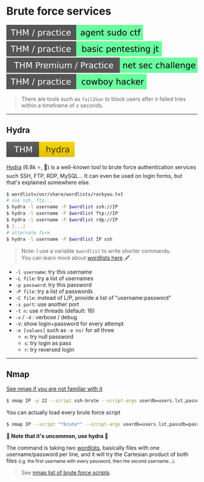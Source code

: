 # Brute force services

[![agentsudoctf](../../_badges/thm-p/agentsudoctf.svg)](https://tryhackme.com/room/agentsudoctf)
[![basicpentestingjt](../../_badges/thm-p/basicpentestingjt.svg)](https://tryhackme.com/room/basicpentestingjt)
[![netsecchallenge](../../_badges/thmp-p/netsecchallenge.svg)](https://tryhackme.com/room/netsecchallenge)
[![cowboyhacker](../../_badges/thm-p/cowboyhacker.svg)](https://tryhackme.com/room/cowboyhacker)

> There are tools such as `fail2ban` to block users after $n$ failed tries within a timeframe of $x$ seconds.

<hr class="sep-both">

## Hydra

[![hydra](../../_badges/thm/hydra.svg)](https://tryhackme.com/room/hydra)

<div class="row row-cols-md-2"><div>

[Hydra](https://github.com/vanhauser-thc/thc-hydra) (6.8k ⭐, 🥇) is a well-known tool to brute force authentication services such SSH, FTP, RDP, MySQL... It can even be used on login forms, but that's explained somewhere else.

```bash
$ wordlist=/usr/share/wordlists/rockyou.txt
# use ssh, ftp...
$ hydra -l username -P $wordlist ssh://IP
$ hydra -l username -P $wordlist ftp://IP
$ hydra -l username -P $wordlist rdp://IP
$ [...]
# alternate form
$ hydra -l username -P $wordlist IP ssh
```

> Note: I use a variable `$wordlist` to write shorter commands. <br>
> You can learn more about [wordlists here](/_cybersecurity/exploitation/general/index.md#-wordlists-) 🖋️.
</div><div class="align-self-center">

* `-l username`: try this username
* `-L file`: try a list of usernames
* `-p password`: try this password
* `-P file`: try a list of passwords
* `-C file`: instead of L/P, provide a list of "username:password"
* `-s port`: use another port
* `-t n`: use $n$ threads (default: 16)
* `-v` / `-d` : verbose / debug
* `-V`: show login+password for every attempt
* `-e [values]` such as `-e nsr` for all three
  * `n`: try null password
  * `s`: try login as pass
  * `r`: try reversed login
</div></div>

<hr class="sep-both">

## Nmap

[See nmap if you are not familiar with it](/_cybersecurity/discovery/nmap/index.md)

<div class="row row-cols-md-2 mt-3"><div>

```bash
$ nmap IP -p 22 --script ssh-brute --script-args userdb=users.lst,passdb=pass.lst
```

You can actually load every brute force script

```bash
$ nmap IP --script "*brute*" --script-args userdb=users.lst,passdb=pass.lst
```
</div><div class="align-self-center">

<p class="text-center"><b>🥈 Note that it's uncommon, use hydra 🥈</b></p>

The command is taking two [wordlists](/_cybersecurity/exploitation/general/index.md#-wordlists-), basically files with one username/password per line, and it will try the Cartesian product of both files <small>(i.g. the first username with every password, then the second username...)</small>.

> See [nmap list of brute force scripts](https://nmap.org/nsedoc/categories/brute.html).
</div></div>